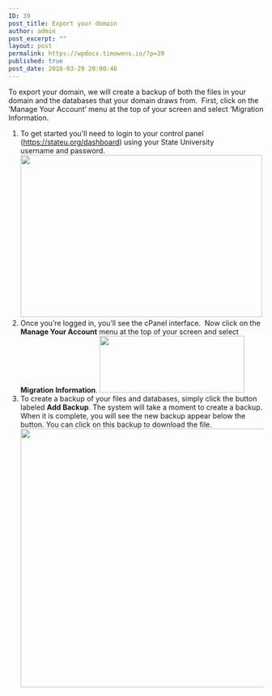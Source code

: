 ```yaml
---
ID: 39
post_title: Export your domain
author: admin
post_excerpt: ""
layout: post
permalink: https://wpdocs.timowens.io/?p=39
published: true
post_date: 2018-03-29 20:00:46
---
```

To export your domain, we will create a backup of both the files in your domain and the databases that your domain draws from.  First, click on the ‘Manage Your Account’ menu at the top of your screen and select ‘Migration Information.
<ol>
 	<li class="vspace">To get started you'll need to login to your control panel (<a class="urlextern" title="https://stateu.org/dashboard" href="https://stateu.org/dashboard" target="_blank" rel="nofollow noopener noreferrer">https://stateu.org/dashboard</a>) using your State University username and password.
<img class="alignnone size-full wp-image-66" src="https://stateu.org/docs/wp-content/uploads/2018/03/login.png" alt="" width="477" height="320" /></li>
 	<li class="vspace">Once you’re logged in, you’ll see the cPanel interface.  Now click on the <strong>Manage Your Account</strong> menu at the top of your screen and select <strong>Migration Information</strong>.
<img class="alignnone size-full wp-image-254" src="https://stateu.org/docs/wp-content/uploads/2018/03/Screen-Shot-2018-04-03-at-11.35.24-AM.png" alt="" width="286" height="112" /></li>
 	<li>To create a backup of your files and databases, simply click the button labeled <strong>Add Backup</strong>. The system will take a moment to create a backup. When it is complete, you will see the new backup appear below the button. You can click on this backup to download the file.
<img class="alignnone size-full wp-image-255" src="https://stateu.org/docs/wp-content/uploads/2018/03/2018-04-03-at-1.52-PM.png" alt="" width="1043" height="510" /></li>
</ol>